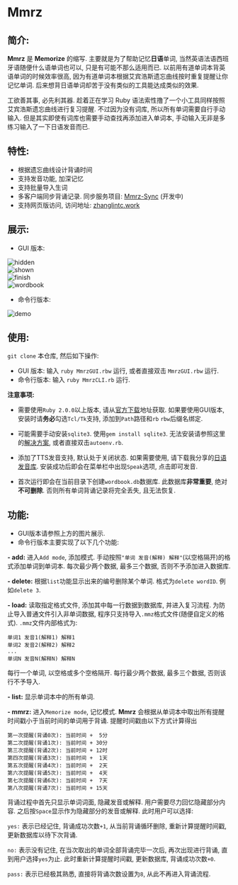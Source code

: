 # Mmrz

## 简介:
**Mmrz** 是 **Memorize** 的缩写. 主要就是为了帮助记忆**日语**单词, 当然英语法语西班牙语随便什么语单词也可以, 只是有可能不那么适用而已. 以前用有道单词本背英语单词的时候效率很高, 因为有道单词本根据艾宾浩斯遗忘曲线按时重复提醒让你记忆单词. 后来想背日语单词却苦于没有类似的工具能达成类似的效果.

工欲善其事, 必先利其器. 趁着正在学习 Ruby 语法索性撸了一个小工具同样按照艾宾浩斯遗忘曲线进行复习提醒. 不过因为没有词库, 所以所有单词需要自行手动输入. 但是其实即使有词库也需要手动查找再添加进入单词本, 手动输入无非是多练习输入了一下日语发音而已.

## 特性:
- 根据遗忘曲线设计背诵时间
- 支持发音功能, 加深记忆
- 支持批量导入生词
- 多客户端同步背诵记录. 同步服务项目: [Mmrz-Sync](https://github.com/zhanglintc/mmrz-sync) (开发中)
- 支持网页版访问, 访问地址: [zhanglintc.work](http://zhanglintc.work:2603)

## 展示:
- GUI 版本:

![hidden](https://i.v2ex.co/vnxgBgwd.jpeg)</br>
![shown](https://i.v2ex.co/2B6T4T3P.jpeg)</br>
![finish](https://i.v2ex.co/7MA9u350.jpeg)</br>
![wordbook](https://i.v2ex.co/agrly2NT.jpeg)</br>

- 命令行版本:

![demo](https://i.v2ex.co/vO1aAlap.gif)

## 使用:
`git clone` 本仓库, 然后如下操作:
- GUI 版本: 输入 `ruby MmrzGUI.rbw` 运行, 或者直接双击 `MmrzGUI.rbw` 运行.
- 命令行版本: 输入 `ruby MmrzCLI.rb` 运行.

**注意事项:**

- 需要使用`Ruby 2.0.0`以上版本, 请从[官方下载](http://rubyinstaller.org/)地址获取. 如果要使用GUI版本, 安装时请**务必**勾选`Tcl/Tk`支持, 添加到`Path`路径和`rb`  `rbw`后缀名绑定.

- 可能需要手动安装`sqlite3`. 使用`gem install sqlite3`. 无法安装请参照这里的[解决方案](http://imlane.farbox.com/post/ruby-gemsjing-xiang-yuan-guan-li), 或者直接双击`autoenv.rb`.

- 添加了TTS发音支持, 默认处于关闭状态. 如果需要使用, 请下载我分享的[日语发音库](http://pan.baidu.com/s/1nugP7XR). 安装成功后即会在菜单栏中出现`Speak`选项, 点击即可发音.

- 首次运行即会在当前目录下创建`wordbook.db`数据库. 此数据库**非常重要**, 绝对**不可删除**. 否则所有单词背诵记录将完全丢失, 且无法恢复.

## 功能:
- GUI版本请参照上方的图片展示.
- 命令行版本主要实现了以下几个功能:

**- add:** 进入`Add mode`, 添加模式. 手动按照`"单词 发音(解释) 解释"`(以空格隔开)的格式添加单词到单词本. 每次最少两个数据, 最多三个数据, 否则不予添加进入数据库.

**- delete:** 根据`list`功能显示出来的编号删除某个单词. 格式为`delete wordID`. 例如`delete 3`.

**- load:** 读取指定格式文件, 添加其中每一行数据到数据库, 并进入复习流程. 为防止导入普通文件引入非单词数据, 程序只支持导入`.mmz`格式文件(随便自定义的格式). `.mmz`文件内部格式为:

```
单词1 发音1(解释1) 解释1
单词2 发音2(解释2) 解释2
...
单词N 发音N(解释N) 解释N
```

每行一个单词, 以空格或多个空格隔开. 每行最少两个数据, 最多三个数据, 否则该行不予导入.

**- list:** 显示单词本中的所有单词.

**- mmrz:** 进入`Memorize mode`, 记忆模式. **Mmrz** 会根据从单词本中取出所有提醒时间戳小于当前时间的单词用于背诵. 提醒时间戳由以下方式计算得出

```
第一次提醒(背诵0次): 当前时间 +  5分
第二次提醒(背诵1次): 当前时间 + 30分
第三次提醒(背诵2次): 当前时间 + 12时
第四次提醒(背诵3次): 当前时间 +  1天
第五次提醒(背诵4次): 当前时间 +  2天
第六次提醒(背诵5次): 当前时间 +  4天
第七次提醒(背诵6次): 当前时间 +  7天
第八次提醒(背诵7次): 当前时间 + 15天
```

背诵过程中首先只显示单词词面, 隐藏发音或解释. 用户需要尽力回忆隐藏部分内容. 之后按`Space`显示作为隐藏部分的发音或解释. 此时用户可以选择:

`yes:` 表示已经记住, 背诵成功次数`+1`, 从当前背诵循环删除, 重新计算提醒时间戳, 更新数据库以待下次背诵.

`no:` 表示没有记住, 在当次取出的单词全部背诵完毕一次后, 再次出现进行背诵, 直到用户选择`yes`为止. 此时重新计算提醒时间戳, 更新数据库, 背诵成功次数`+0`.

`pass:` 表示已经极其熟悉, 直接将背诵次数设置为`8`, 从此不再进入背诵流程.




